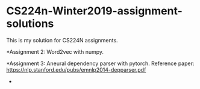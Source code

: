# CS224n-Winter2019-assignment-solutions

This is my solution for CS224N assignments.

*Assignment 2:
Word2vec with numpy.

*Assignment 3:
Aneural dependency parser with pytorch.
Reference paper:
https://nlp.stanford.edu/pubs/emnlp2014-depparser.pdf

*
